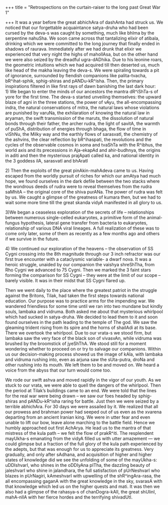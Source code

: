+++
title = "Retrospections on the curtain-raiser to the long past Great War 1"

+++
It was a year before the great abhichAra of dashAnta had struck us. We
noticed that our forgettable acquaintance satya-druha who had been
cursed by the deva-s was caught by something, much like bhIma by the
serpentine nahuSha. We soon came across that tantalizing elixir of
atibala, drinking which we were committed to the long journey that
finally ended in shadows of raurava. Immediately after we had drunk that
elixir we experienced that very night the highs of mahollAsa, but on the
other hand we were also seized by the dreadful ugra-dADhika. Due to his
leonine roars, the geometric intuitions which we had acquired till then
deserted us, much like head of the makha leaving the deva-s. We were
spiraling towards a pit of ignorance, surrounded by fiendish companions
like palita-tvacha, bR^ihat-sphik, sphig-shiras and pANDu-kR^isha. Then,
the primary inspirations filtered in like first rays of dawn banishing
the last dark hour:  
1\) We began to enter the minds of our ancestors the mantra dR^iShTa-s
of yore for the first time. The deva-s started unveiling themselves: the
upward blaze of agni in the three stations, the power of vAyu, the
all-encompassing indra, the natural conservations of mitra, the natural
laws whose violations are punished by varuNa, the exhilaration of
knowing the natural law in aryaman, the swift transmission of the
maruts, the dissolution of natural bonds through their father, the
archer rudra, the light of savitA, the warmth of puShA, distribution of
energies through bhaga, the flow of time in viShNu, the Milky way and
the earthly flows of sarasvatI, the chemistry of the ashvins, the clear
reflection by bR^ihaspati, the revolutions and the cycles of the
observable cosmos in soma and tvaShTa with the R^ibhus, the world axis
and its precessions in Aja-ekapAd and ahir-budhnya, the origins in aditi
and then the mysterious prajApati called ka, and national identity in
the 3 goddess ilA, sarasvatI and bhAratI

2\) Then the exploits of the great pinAkin-mahAdeva came to us. Having
escaped from the worldly pursuit of riches for which our amAtya had much
hope, we found ourselves in the dark defile between the two stacks where
the wondrous deeds of rudra were to reveal themselves from the rudra
saMhitA – the original core of the shiva purANa. The power of rudra was
felt by us. We caught a glimpse of the greatness of kumara then, but we
had to wait some more time till the great skanda vidyA manifested in all
glory to us.

3)We began a ceaseless exploration of the secrets of life –
relationships between numerous single-celled eukaryotes, a primitive
form of the animal-fungus hypothesis, lateral gene transfer from
bacteria to eukaryotes, relationship of various DNA viral lineages. A
full realization of these was to come only later, some of them as
recently as a few months ago and others if we survive in the future.

4\) We continued our exploration of the heavens – the observation of SS
Cygni crossing into the 8th magnitude through our 3 inch refractor was
our first true encounter with a cataclysmic variable- a dwarf nova. It
was a heroic struggle, unaided by our companion the vaishya shreShTha,
from Rho Cygni we advanced to 75 Cygni. Then we marked the 3 faint stars
forming the comparison for SS Cygni – they were at the limit of our
scope – barely visible. It was in their midst that SS Cygni flared up.

Then we went daily to the place where the greatest patriot in the
struggle against the Britons, Tilak, had taken the first steps towards
national education. Our purpose was to practice arms for the impending
war. We wandered friendless for some time until we ran into two mundane
but kindly souls, lambaka and vidruma. Both asked me about that
mysterious whirlpool which had sucked in satya-druha. We decided to lead
them to it and soon found ourselves in the path leading to the temple of
The god. We saw the gleaming trident rising from its spire and the horns
of shailAdi at its base. There we overtook the whirlpool. Due to our
vrata-s we stood firm, but lambaka saw the very face of the black son of
vivasvAn, while vidruma was brushed by the broomstick of jyeShThA. We
stood still for a moment wondering whether to proceed on or try to
salvage our companions. Within us our decision-making process showed us
the image of kAla, with lambaka and vidruma rushing into, even as arjuna
saw the sUta-putra, droNa and other rushing into its mouth. We left them
to be and moved on. We heard a voice from the abyss that our turn would
come too.

We rode our swift ashva and moved rapidly in the vigor of our youth. As
we stuck to our vrata, we were able to quell the dangers of the
whirlpool. Then the period at Tilak’s buildings came to an end. We were
told that the lines for the real war were being drawn – we saw our foes
headed by sphig-shiras and pANDu-kR^isha raring for battle. Just then we
were seized by a terrible abhichAra. For 30 days we were assailed by it.
We realized that all our prowess and brahman power had seeped out of us
even as the xvarena departing from an ancient Iranian king. We were in
utter fear and even unable to lift our bow, leave alone marching to the
battle field. Hence we humbly approached out first AchArya. He lead us
to the mantra of that mistress of the kula path – we felt the flow of
prakR^iti. The resplendent mayUkha-s emanating from the vidyA filled us
with utter amazement — we could glimpse but a fraction of the full glory
of the kula path experienced by the adepts, but that was enough for us
to appreciate its greatness. Very gradually, and only after sAdhana, and
acquisition of higher and higher states of knowledge did we see the
unfolding of some of the mayUkha-s: uDDIshvarI, who shines in the
oDDIyAna pITha, the dazzling beauty of jaleshvarI who shine in
jalandhara, the full satisfaction of pUrNeshvarI who blazes in
pUrNagiri, kAmeshvarI with upwelling of the shR^ingAra-rasa, the all
encompassing gaganA with the great knowledge in the sky, svarasA with
that knowledge which led us on the higher quests and mati. It was then
we also had a glimpse of the rahasya-s of chanDogra-kAlI, the great
shUlinI, mahA-nIlA with her fierce hordes and the terrifying shivadUtI.
